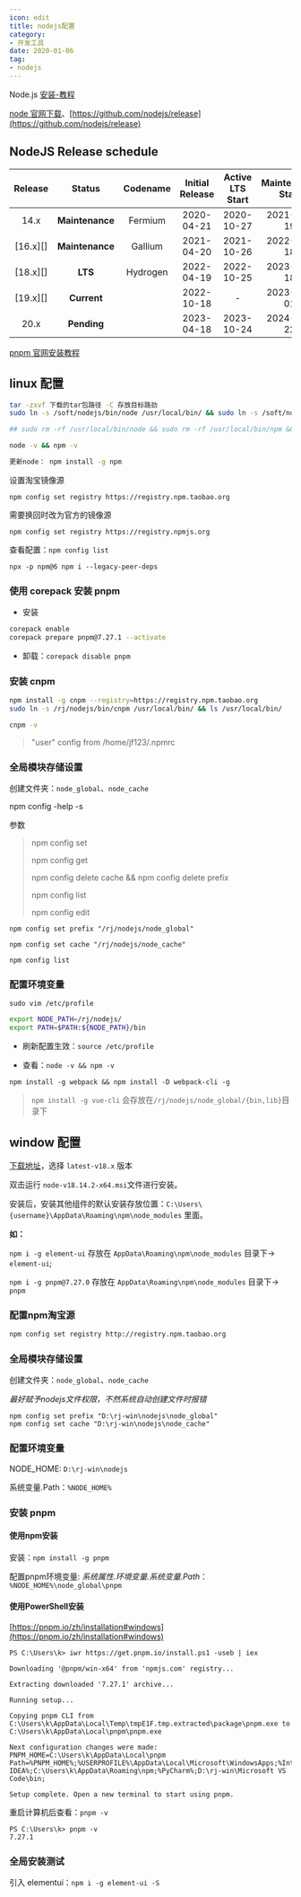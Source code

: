 ```yaml
---
icon: edit
title: nodejs配置
category: 
- 开发工具
date: 2020-01-06
tag:
- nodejs
---
```


<!-- more -->

Node.js  [安装-教程](https://blog.csdn.net/qq_42476834/article/details/110789382)

[node 官网下载](http://nodejs.cn/download/)、[https://github.com/nodejs/release](https://github.com/nodejs/release)

## NodeJS Release schedule

| Release  | Status              | Codename     |Initial Release | Active LTS Start | Maintenance Start | End-of-life               |
| :--:     | :---:               | :---:        | :---:          | :---:            | :---:             | :---:                     |
| 14.x | **Maintenance**     | Fermium  | 2020-04-21     | 2020-10-27       | 2021-10-19        | 2023-04-30                |
| [16.x][] | **Maintenance**     | Gallium  | 2021-04-20     | 2021-10-26       | 2022-10-18        | 2023-09-11                |
| [18.x][] | **LTS**             | Hydrogen | 2022-04-19     | 2022-10-25       | 2023-10-18        | 2025-04-30                |
| [19.x][] | **Current**         |              | 2022-10-18     | -                | 2023-04-01        | 2023-06-01                |
| 20.x     | **Pending**         |              | 2023-04-18     | 2023-10-24       | 2024-10-22        | 2026-04-30                |


[pnpm 官网安装教程](https://pnpm.io/zh/installation)


## linux 配置

```bash
tar -zxvf 下载的tar包路径 -C 存放目标路劲
sudo ln -s /soft/nodejs/bin/node /usr/local/bin/ && sudo ln -s /soft/nodejs/bin/npm /usr/local/bin/ && ls /usr/local/bin/

## sudo rm -rf /usr/local/bin/node && sudo rm -rf /usr/local/bin/npm && sudo rm -rf /usr/local/bin/cnpm

node -v && npm -v

更新node： npm install -g npm 

```

设置淘宝镜像源

```shell
npm config set registry https://registry.npm.taobao.org
```

需要换回时改为官方的镜像源

```shell
npm config set registry https://registry.npmjs.org
```

查看配置：`npm config list`

`npx -p npm@6 npm i --legacy-peer-deps`

### 使用 corepack 安装 pnpm

- 安装

```bash
corepack enable
corepack prepare pnpm@7.27.1 --activate
```

- 卸载：`corepack disable pnpm`

### 安装 cnpm

```bash
npm install -g cnpm --registry=https://registry.npm.taobao.org
sudo ln -s /rj/nodejs/bin/cnpm /usr/local/bin/ && ls /usr/local/bin/

cnpm -v
```

> "user" config from /home/jf123/.npmrc

### 全局模块存储设置

创建文件夹：`node_global`、`node_cache`

npm config -help -s 

参数

> npm config set 
>
> npm config get 
>
> npm config delete cache && npm config delete prefix 
>
> npm config list
>
> npm config edit

```shell
npm config set prefix "/rj/nodejs/node_global" 

npm config set cache "/rj/nodejs/node_cache"

npm config list
```

### 配置环境变量

`sudo vim /etc/profile`

```bash
export NODE_PATH=/rj/nodejs/
export PATH=$PATH:${NODE_PATH}/bin
```

- 刷新配置生效：`source /etc/profile`

- 查看：`node -v && npm -v`

```
npm install -g webpack && npm install -D webpack-cli -g
```

> `npm install -g vue-cli` 会存放在`/rj/nodejs/node_global/{bin,lib}`目录下


## window 配置

[下载地址](https://nodejs.org/download/release/)，选择 `latest-v18.x` 版本

双击运行 `node-v18.14.2-x64.msi`文件进行安装。

安装后，安装其他组件的默认安装存放位置：`C:\Users\{username}\AppData\Roaming\npm\node_modules` 里面。

**如：**

`npm i -g element-ui` 存放在 `AppData\Roaming\npm\node_modules` 目录下-> `element-ui`;

`npm i -g pnpm@7.27.0` 存放在 `AppData\Roaming\npm\node_modules` 目录下-> `pnpm`

### 配置npm淘宝源

```bash
npm config set registry http://registry.npm.taobao.org
```

### 全局模块存储设置

创建文件夹：`node_global`、`node_cache`

*最好赋予nodejs文件权限，不然系统自动创建文件时报错*

```shell
npm config set prefix "D:\rj-win\nodejs\node_global"
npm config set cache "D:\rj-win\nodejs\node_cache"
```

### 配置环境变量

NODE_HOME: `D:\rj-win\nodejs`

系统变量.Path：`%NODE_HOME%`

### 安装 pnpm

#### 使用npm安装

安装：`npm install -g pnpm`

配置pnpm环境变量: *系统属性.环境变量.系统变量.Path*：`%NODE_HOME%\node_global\pnpm`

#### 使用PowerShell安装

[https://pnpm.io/zh/installation#windows](https://pnpm.io/zh/installation#windows)

```shell
PS C:\Users\k> iwr https://get.pnpm.io/install.ps1 -useb | iex                                                          

Downloading '@pnpm/win-x64' from 'npmjs.com' registry...

Extracting downloaded '7.27.1' archive...

Running setup...

Copying pnpm CLI from C:\Users\k\AppData\Local\Temp\tmpE1F.tmp.extracted\package\pnpm.exe to C:\Users\k\AppData\Local\pnpm\pnpm.exe

Next configuration changes were made:
PNPM_HOME=C:\Users\k\AppData\Local\pnpm
Path=%PNPM_HOME%;%USERPROFILE%\AppData\Local\Microsoft\WindowsApps;%IntelliJ IDEA%;C:\Users\k\AppData\Roaming\npm;%PyCharm%;D:\rj-win\Microsoft VS Code\bin;

Setup complete. Open a new terminal to start using pnpm.
```

重启计算机后查看：`pnpm -v`

```
PS C:\Users\k> pnpm -v
7.27.1
```

### 全局安装测试

引入 elementui：`npm i -g element-ui -S`
